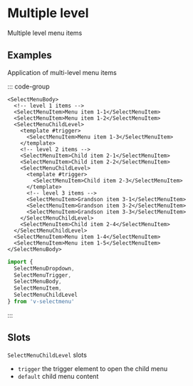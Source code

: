 # Multiple level

Multiple level menu items

## Examples

<script setup>
import { MenuMultipleLevel } from '@/script/select-menu/multiple-level'
</script>

Application of multi-level menu items

<MenuMultipleLevel />

::: code-group

```vue-html
<SelectMenuBody>
  <!-- level 1 items -->
  <SelectMenuItem>Menu item 1-1</SelectMenuItem>
  <SelectMenuItem>Menu item 1-2</SelectMenuItem>
  <SelectMenuChildLevel>
    <template #trigger>
      <SelectMenuItem>Menu item 1-3</SelectMenuItem>
    </template>
    <!-- level 2 items -->
    <SelectMenuItem>Child item 2-1</SelectMenuItem>
    <SelectMenuItem>Child item 2-2</SelectMenuItem>
    <SelectMenuChildLevel>
      <template #trigger>
        <SelectMenuItem>Child item 2-3</SelectMenuItem>
      </template>
      <!-- level 3 items -->
      <SelectMenuItem>Grandson item 3-1</SelectMenuItem>
      <SelectMenuItem>Grandson item 3-2</SelectMenuItem>
      <SelectMenuItem>Grandson item 3-3</SelectMenuItem>
    </SelectMenuChildLevel>
    <SelectMenuItem>Child item 2-4</SelectMenuItem>
  </SelectMenuChildLevel>
  <SelectMenuItem>Menu item 1-4</SelectMenuItem>
  <SelectMenuItem>Menu item 1-5</SelectMenuItem>
</SelectMenuBody>
```

```ts
import {
  SelectMenuDropdown,
  SelectMenuTrigger,
  SelectMenuBody,
  SelectMenuItem,
  SelectMenuChildLevel
} from 'v-selectmenu'
```

:::

## Slots

`SelectMenuChildLevel` slots

- `trigger` the trigger element to open the child menu
- `default` child menu content
